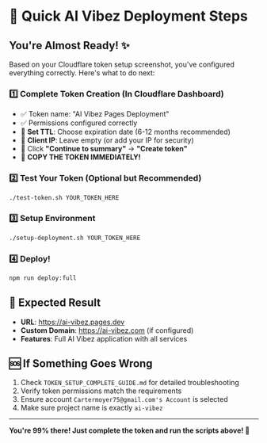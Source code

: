 # 🚀 Quick AI Vibez Deployment Steps

## You're Almost Ready! ✨

Based on your Cloudflare token setup screenshot, you've configured everything correctly. Here's what to do next:

### 1️⃣ Complete Token Creation (In Cloudflare Dashboard)
- ✅ Token name: "AI Vibez Pages Deployment" 
- ✅ Permissions configured correctly
- 🔧 **Set TTL**: Choose expiration date (6-12 months recommended)
- 🔧 **Client IP**: Leave empty (or add your IP for security)
- 🔧 Click **"Continue to summary"** → **"Create token"**
- 🔴 **COPY THE TOKEN IMMEDIATELY!**

### 2️⃣ Test Your Token (Optional but Recommended)
```bash
./test-token.sh YOUR_TOKEN_HERE
```

### 3️⃣ Setup Environment
```bash
./setup-deployment.sh YOUR_TOKEN_HERE
```

### 4️⃣ Deploy!
```bash
npm run deploy:full
```

## 🎯 Expected Result
- **URL**: https://ai-vibez.pages.dev
- **Custom Domain**: https://ai-vibez.com (if configured)
- **Features**: Full AI Vibez application with all services

## 🆘 If Something Goes Wrong
1. Check `TOKEN_SETUP_COMPLETE_GUIDE.md` for detailed troubleshooting
2. Verify token permissions match the requirements
3. Ensure account `Cartermoyer75@gmail.com's Account` is selected
4. Make sure project name is exactly `ai-vibez`

---
**You're 99% there! Just complete the token and run the scripts above! 🚀**